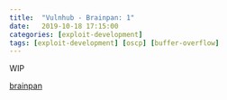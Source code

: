 ```yaml
---
title:  "Vulnhub - Brainpan: 1"
date:   2019-10-18 17:15:00
categories: [exploit-development]
tags: [exploit-development] [oscp] [buffer-overflow]
---
```


WIP

[brainpan][brainpan]

[brainpan]: https://www.vulnhub.com/entry/brainpan-1,51/